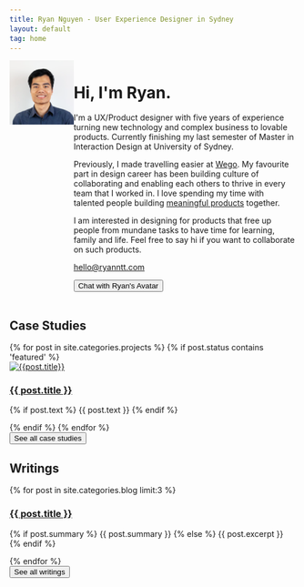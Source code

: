 ```yaml
---
title: Ryan Nguyen - User Experience Designer in Sydney
layout: default
tag: home
---
```

<div class="intro" style="display:flex; align-items: flex-start;">

  <div class="avatar">
    <img src="./images/me.png"/>
  </div>

  <div  class="intro-text" style="">
    <h1> Hi, I'm Ryan.</h1>
    <p>I'm a UX/Product designer with five years of experience turning new technology and complex business to lovable products. Currently finishing my last semester of Master in Interaction Design at University of Sydney.</p>
    <p>Previously, I made travelling easier at <a href="https://www.wego.com" target="_blank">Wego</a>. My favourite part in design career has been building culture of collaborating and enabling each others to thrive in every team that I worked in. I love spending my time with talented people building <a href="#case-studies">meaningful products</a> together.</p> 
    <p>I am interested in designing for products that free up people from mundane tasks to have time for learning, family and life. Feel free to say hi if you want to collaborate on such products.</p>
    <p><a href="mailto:hello@ryanntt.com">hello@ryanntt.com</a></p>
    <form action="/pabot" style="display: inline-block; margin-right:0.5em">
      <input type="submit" class="button button-big mobile-block" value="Chat with Ryan's Avatar" />
    </form>

  </div>
</div>
<br/>

<h2 class="key-category" id="case-studies"> Case Studies</h2>

<div class="projects list featured">
  <div class="posts">
    {% for post in site.categories.projects %}
      {% if post.status contains 'featured' %}
        <div class="post-entry py3">
          <a href="{{ post.url | prepend: site.baseurl }}" class="post-link">
            <div class="wrap">
              <img class="thumb" src="{{ post.thumbnail }}" ref="{{ post.title | downcase | prepend: site.baseurl }}" alt="{{post.title}}">  
            </div>
          </a>
          <div class="summary">
            <a href="{{ post.url | prepend: site.baseurl }}" class="post-link">
              <h3 class="h2 title">{{ post.title }}</h3>
            </a>
            <p class="text">
              {% if post.text %}
                {{ post.text }}
              {% endif %}
            </p>
          </div>
        </div>
      {% endif %}
    {% endfor %}
  </div>
</div>

<form action="/projects" class="center">
  <input type="submit" class="button button-big mobile-block" value="See all case studies" />
</form>


<h2 class="key-category">Writings</h2>

<div class="blog featured">
  <div class="posts">
    {% for post in site.categories.blog limit:3 %}
      <div class="post py3">
        <a href="{{ post.url | prepend: site.baseurl }}" class="post-link"><h3 class="h3 post-title">{{ post.title }}</h3></a>
        <p class="post-summary">
          {% if post.summary %}
            {{ post.summary }}
          {% else %}
            {{ post.excerpt }}
          {% endif %}
        </p>
      </div>
    {% endfor %}
  </div>
</div>

<form action="/blog" class="center">
  <input type="submit" class="button button-big mobile-block" value="See all writings" />
</form>